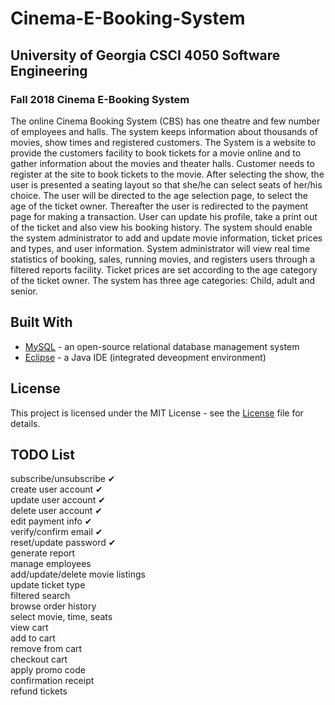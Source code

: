 # Cinema-E-Booking-System
## University of Georgia CSCI 4050 Software Engineering

### Fall 2018 Cinema E-Booking System

The online Cinema Booking System (CBS) has one theatre and few number of employees and halls. The system
keeps information about thousands of movies, show times and registered customers.
The System is a website to provide the customers facility to book tickets for a movie online and to gather
information about the movies and theater halls. Customer needs to register at the site to book tickets to the
movie. After selecting the show, the user is presented a seating layout so that she/he can select seats of her/his
choice. The user will be directed to the age selection page, to select the age of the ticket owner. Thereafter the
user is redirected to the payment page for making a transaction. User can update his profile, take a print out of
the ticket and also view his booking history.
The system should enable the system administrator to add and update movie information, ticket prices and types,
and user information. System administrator will view real time statistics of booking, sales, running movies, and
registers users through a filtered reports facility.
Ticket prices are set according to the age category of the ticket owner. The system has three age categories: Child,
adult and senior.

## Built With
* [MySQL](https://www.mysql.com/) - an open-source relational database management system
* [Eclipse](http://www.eclipse.org/) - a Java IDE (integrated deveopment environment)

## License
This project is licensed under the MIT License - see the [License](LICENSE) file for details.

## TODO List
subscribe/unsubscribe ✔  
create user account ✔  
update user account ✔  
delete user account ✔  
edit payment info ✔  
verify/confirm email ✔  
reset/update password ✔  
generate report  
manage employees  
add/update/delete movie listings  
update ticket type  
filtered search  
browse order history  
select movie, time, seats  
view cart  
add to cart  
remove from cart  
checkout cart  
apply promo code  
confirmation receipt  
refund tickets  
